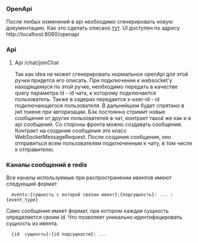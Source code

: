 ### OpenApi

После любых изменений в api необходимо сгенерировать новую документацию.
Как это сделать
описано [тут](https://www.jetbrains.com/help/idea/ktor.html?_gl=1*gcbjc2*_ga*MTc0OTM3OTczNi4xNjk1MDI4OTE0*_ga_9J976DJZ68*MTY5NTg0Mzc0OC4xNS4xLjE2OTU4NDM4MTkuNTAuMC4w&_ga=2.8532853.1135182488.1695843749-1749379736.1695028914#openapi).
UI доступен по адресу http://localhost:8080/openapi

### Api

1. Api /chat/joinChat

   Так как idea не может сгенерировать нормальное openApi для этой ручки придется его описать.
   При подключении к websocket'у находящемуся по этой ручке, необходимо передать в качестве query параметра id - id чата, к которому подключается пользователь.
   Также в хэдерах передается x-user-id - id подключающегося пользователя. В дальнейшем будет спрятано в jwt токене при авторизации.
   Бэк постоянно стримит новые сообщения от других пользователей в чат, контракт такой же как и в api сообщений.
   Со стороны фронта можно создавать сообщения. Контракт на создание сообщения это класс WebSocketMessageRequest.
   После создания сообщения, оно отправиться всем пользователям подключенным к чату, в том числе к отправителю.

### Каналы сообщений в redis

   Все каналы используемые при распространении ивентов имеют следующий формат: 

      events:{сущность с которой связан ивент}:{подсущность}: ... :{event_type}

   Само сообщение имеет формат, при котором каждая сущность определяется своим id. Что позволяет уникально идентифицировать сущность из ивента.

      {id  сущность}:{id подсущности}: ...
